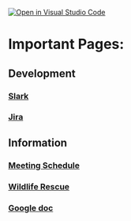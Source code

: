 [![Open in Visual Studio Code](https://classroom.github.com/assets/open-in-vscode-2e0aaae1b6195c2367325f4f02e2d04e9abb55f0b24a779b69b11b9e10269abc.svg)](https://classroom.github.com/online_ide?assignment_repo_id=17755397&assignment_repo_type=AssignmentRepo)

Important Pages:
===============

Development
---------------

### [Slark](https://c01w25.slack.com/)

### [Jira](https://palpaw.atlassian.net/jira/software/projects/SCRUM/boards/1/)


Information
---------------

### [Meeting Schedule](https://www.when2meet.com/?28512330-ZEDlO)

### [Wildlife Rescue](https://www.ontariowildliferescue.ca/)

### [Google doc](https://docs.google.com/document/d/1iRUPQXwMdj7XoXRvTTrvus21a79lOeJPy9e8yOPC7lo/edit?usp=sharing)
